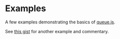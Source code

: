 # Examples 

A few examples demonstrating the basics of [queue.js](https://github.com/mbostock/queue/blob/master/README.md#queuejs).

See [this gist](https://gist.github.com/joyrexus/7603860) for another example and commentary.
